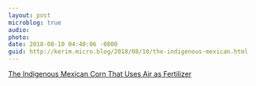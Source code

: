 ```yaml
---
layout: post
microblog: true
audio: 
photo: 
date: 2018-08-10 04:40:06 -0800
guid: http://kerim.micro.blog/2018/08/10/the-indigenous-mexican.html
---
```

[The Indigenous Mexican Corn That Uses Air as Fertilizer](https://www.theatlantic.com/science/archive/2018/08/amaizeballs/567140/)
